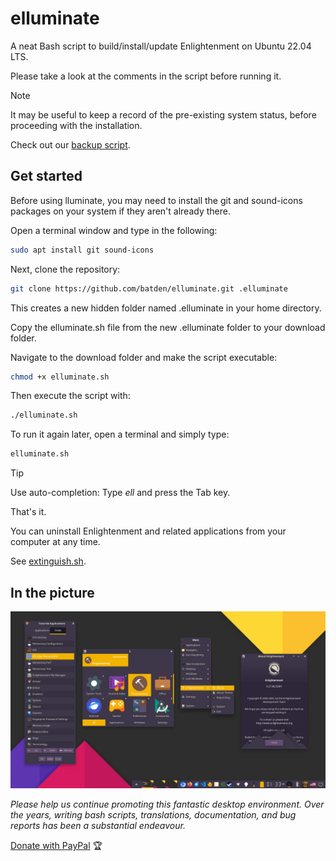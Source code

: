 # elluminate

A neat Bash script to build/install/update Enlightenment on Ubuntu 22.04 LTS.

Please take a look at the comments in the script before running it.

> [!NOTE]
> It may be useful to keep a record of the pre-existing system status, before proceeding with the installation.
>
> Check out our [backup script](https://gist.github.com/batden/993b5ee997b3df2c3b075907a1dff116).

## Get started

Before using lluminate, you may need to install the git and sound-icons packages on your system if they aren't already there.

Open a terminal window and type in the following:

```bash
sudo apt install git sound-icons
```

Next, clone the repository:

```bash
git clone https://github.com/batden/elluminate.git .elluminate
```

This creates a new hidden folder named .elluminate in your home directory.

Copy the elluminate.sh file from the new .elluminate folder to your download folder.

Navigate to the download folder and make the script executable:

```bash
chmod +x elluminate.sh
```

Then execute the script with:

```bash
./elluminate.sh
```

To run it again later, open a terminal and simply type:

```bash
elluminate.sh
```

> [!TIP]
> Use auto-completion: Type _ell_ and press the Tab key.

That's it.

You can uninstall Enlightenment and related applications from your computer at any time.

See [extinguish.sh](https://github.com/batden/extinguish).

## In the picture

![GitHub Image](/images/enlightenment_desktop.jpg)

_Please help us continue promoting this fantastic desktop environment.
Over the years, writing bash scripts, translations, documentation, and bug reports has been a substantial endeavour._

[Donate with PayPal](https://www.paypal.com/donate/?hosted_button_id=QGXWYZWH5QP5E) :trophy:
